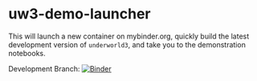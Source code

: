 # uw3-demo-launcher

This will launch a new container on mybinder.org, quickly build
the latest development version of `underworld3`, and take you to
the demonstration notebooks.

Development Branch: [![Binder](https://mybinder.org/badge_logo.svg)](https://mybinder.org/v2/gh/underworld-community/uw3-demo-launcher/HEAD?labpath=underworld3%2Fdocs%2Fuser%2FNotebooks%2FNotebook_Index.ipynb)
